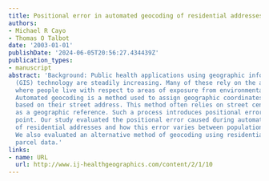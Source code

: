 ```yaml
---
title: Positional error in automated geocoding of residential addresses
authors:
- Michael R Cayo
- Thomas O Talbot
date: '2003-01-01'
publishDate: '2024-06-05T20:56:27.434439Z'
publication_types:
- manuscript
abstract: 'Background: Public health applications using geographic information system
  (GIS) technology are steadily increasing. Many of these rely on the ability to locate
  where people live with respect to areas of exposure from environmental contaminants.
  Automated geocoding is a method used to assign geographic coordinates to an individual
  based on their street address. This method often relies on street centerline files
  as a geographic reference. Such a process introduces positional error in the geocoded
  point. Our study evaluated the positional error caused during automated geocoding
  of residential addresses and how this error varies between population densities.
  We also evaluated an alternative method of geocoding using residential property
  parcel data.'
links:
- name: URL
  url: http://www.ij-healthgeographics.com/content/2/1/10
---
```

